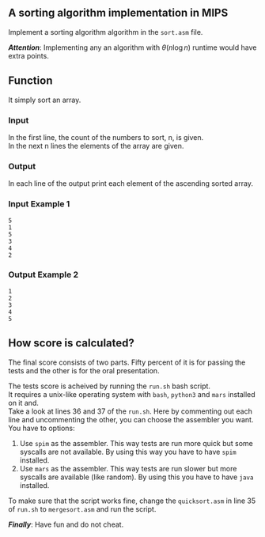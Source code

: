 ## A sorting algorithm implementation in MIPS

Implement a sorting algorithm algorithm in the `sort.asm` file.  

***Attention***: Implementing any an algorithm with $\theta(n \log n)$ runtime would have extra points.  

## Function

It simply sort an array.


### Input

In the first line, the count of the numbers to sort, n, is given.   
In the next n lines the elements of the array are given.


### Output

In each line of the output print each element of the ascending sorted array.

### Input Example 1

```
5
1
5
3
4
2
```

### Output Example 2

```
1
2
3
4
5
```


## How score is calculated?

The final score consists of two parts. Fifty percent of it is for passing the tests and the other is for the oral presentation.  

The tests score is acheived by running the `run.sh` bash script.  
It requires a unix-like operating system with `bash`, `python3` and `mars` installed on it and.  
Take a look at lines 36 and 37 of the `run.sh`. Here by commenting out each line and uncommenting the other, you can choose the assembler you want. You have to options:  
1. Use `spim` as the assembler. This way tests are run more quick but some syscalls are not available. By using this way you have to have `spim` installed.
2. Use `mars` as the assembler. This way tests are run slower but more syscalls are available (like random). By using this you have to have `java` installed.

To make sure that the script works fine, change the `quicksort.asm` in line 35 of `run.sh` to `mergesort.asm` and run the script.

***Finally***: Have fun and do not cheat.
